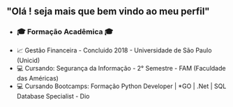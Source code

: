    ## "Olá ! seja mais que bem vindo ao meu perfil" ##  
   
   - ### 🎓 Formação Acadêmica 🎓 ###
- 📈 Gestão Financeira - Concluido 2018 - Universidade de São Paulo (Unicid) 
- 💻 Cursando: Segurança da Informação - 2° Semestre - FAM (Faculdade das Américas)
- 💻 Cursando Bootcamps: Formação Python Developer | *GO | .Net | SQL Database Specialist - Dio

